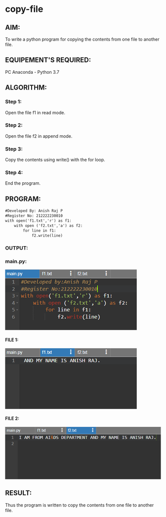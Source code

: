 # copy-file
## AIM:
To write a python program for copying the contents from one file to another file.
## EQUIPEMENT'S REQUIRED: 
PC
Anaconda - Python 3.7
## ALGORITHM: 
### Step 1:
Open the file f1 in read mode.
### Step 2: 
Open the file f2 in append mode.
### Step 3: 
Copy the contents using write() with the for loop.
### Step 4:  
End the program.
## PROGRAM:
```
#Developed By: Anish Raj P
#Register No: 212222230010
with open('f1.txt','r') as f1:
    with open ('f2.txt','a') as f2:
        for line in f1:
            f2.write(line)
```
### OUTPUT:
### main.py:
![main.py](1.png)
#### FILE 1:<br>
![FILE 1](2.png)<br>
#### FILE 2:<br>
![FILE 2](3.png)<br>
## RESULT:
Thus the program is written to copy the contents from one file to another file.